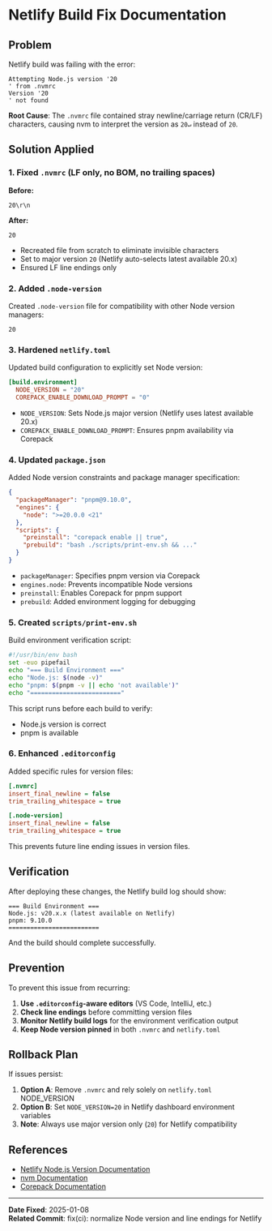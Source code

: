 # Netlify Build Fix Documentation

## Problem

Netlify build was failing with the error:

```
Attempting Node.js version '20
' from .nvmrc
Version '20
' not found
```

**Root Cause**: The `.nvmrc` file contained stray newline/carriage return (CR/LF) characters, causing nvm to interpret the version as `20↵` instead of `20`.

## Solution Applied

### 1. Fixed `.nvmrc` (LF only, no BOM, no trailing spaces)

**Before:**
```
20\r\n
```

**After:**
```
20
```

- Recreated file from scratch to eliminate invisible characters
- Set to major version `20` (Netlify auto-selects latest available 20.x)
- Ensured LF line endings only

### 2. Added `.node-version`

Created `.node-version` file for compatibility with other Node version managers:

```
20
```

### 3. Hardened `netlify.toml`

Updated build configuration to explicitly set Node version:

```toml
[build.environment]
  NODE_VERSION = "20"
  COREPACK_ENABLE_DOWNLOAD_PROMPT = "0"
```

- `NODE_VERSION`: Sets Node.js major version (Netlify uses latest available 20.x)
- `COREPACK_ENABLE_DOWNLOAD_PROMPT`: Ensures pnpm availability via Corepack

### 4. Updated `package.json`

Added Node version constraints and package manager specification:

```json
{
  "packageManager": "pnpm@9.10.0",
  "engines": {
    "node": ">=20.0.0 <21"
  },
  "scripts": {
    "preinstall": "corepack enable || true",
    "prebuild": "bash ./scripts/print-env.sh && ..."
  }
}
```

- `packageManager`: Specifies pnpm version via Corepack
- `engines.node`: Prevents incompatible Node versions
- `preinstall`: Enables Corepack for pnpm support
- `prebuild`: Added environment logging for debugging

### 5. Created `scripts/print-env.sh`

Build environment verification script:

```bash
#!/usr/bin/env bash
set -euo pipefail
echo "=== Build Environment ==="
echo "Node.js: $(node -v)"
echo "pnpm: $(pnpm -v || echo 'not available')"
echo "========================="
```

This script runs before each build to verify:
- Node.js version is correct
- pnpm is available

### 6. Enhanced `.editorconfig`

Added specific rules for version files:

```ini
[.nvmrc]
insert_final_newline = false
trim_trailing_whitespace = true

[.node-version]
insert_final_newline = false
trim_trailing_whitespace = true
```

This prevents future line ending issues in version files.

## Verification

After deploying these changes, the Netlify build log should show:

```
=== Build Environment ===
Node.js: v20.x.x (latest available on Netlify)
pnpm: 9.10.0
=========================
```

And the build should complete successfully.

## Prevention

To prevent this issue from recurring:

1. **Use `.editorconfig`-aware editors** (VS Code, IntelliJ, etc.)
2. **Check line endings** before committing version files
3. **Monitor Netlify build logs** for the environment verification output
4. **Keep Node version pinned** in both `.nvmrc` and `netlify.toml`

## Rollback Plan

If issues persist:

1. **Option A**: Remove `.nvmrc` and rely solely on `netlify.toml` NODE_VERSION
2. **Option B**: Set `NODE_VERSION=20` in Netlify dashboard environment variables
3. **Note**: Always use major version only (`20`) for Netlify compatibility

## References

- [Netlify Node.js Version Documentation](https://docs.netlify.com/configure-builds/manage-dependencies/#node-js)
- [nvm Documentation](https://github.com/nvm-sh/nvm)
- [Corepack Documentation](https://nodejs.org/api/corepack.html)

---

**Date Fixed**: 2025-01-08  
**Related Commit**: fix(ci): normalize Node version and line endings for Netlify

